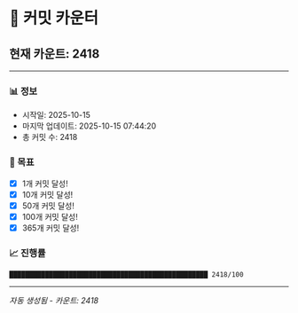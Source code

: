 # 🔢 커밋 카운터

## 현재 카운트: 2418

---

### 📊 정보
- 시작일: 2025-10-15
- 마지막 업데이트: 2025-10-15 07:44:20
- 총 커밋 수: 2418

### 🎯 목표
- [x] 1개 커밋 달성!
- [x] 10개 커밋 달성!
- [x] 50개 커밋 달성!
- [x] 100개 커밋 달성!
- [x] 365개 커밋 달성!

### 📈 진행률
```
██████████████████████████████████████████████████ 2418/100
```

---
*자동 생성됨 - 카운트: 2418*
